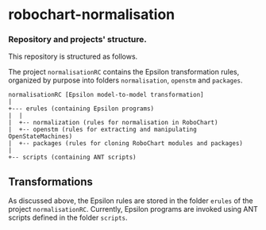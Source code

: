 # robochart-normalisation

### Repository and projects' structure.

This repository is structured as follows. 

The project `normalisationRC` contains the Epsilon transformation rules, organized by purpose into folders `normalisation`, `openstm` and `packages`.

```
normalisationRC [Epsilon model-to-model transformation]
|
+--- erules (containing Epsilon programs)
|  |
|  +-- normalization (rules for normalisation in RoboChart)
|  +-- openstm (rules for extracting and manipulating OpenStateMachines)
|  +-- packages (rules for cloning RoboChart modules and packages)
|
+-- scripts (containing ANT scripts)
```

## Transformations

As discussed above, the Epsilon rules are stored in the folder `erules` of the project `normalisationRC`. Currently, Epsilon programs are invoked using ANT scripts defined in the folder `scripts`.




